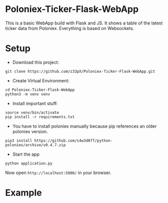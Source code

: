 # Poloniex-Ticker-Flask-WebApp
This is a basic WebApp build with Flask and JS. 
It shows a table of the latest ticker data from Poloniex. Everything is based on Websockets.

# Setup
- Download this project:

```
git clone https://github.com/z33pX/Poloniex-Ticker-Flask-WebApp.git
```

- Create Virtual Environment:

```
cd Poloniex-Ticker-Flask-WebApp 
python3 -m venv venv
```

- Install important stuff:

```
source venv/bin/activate
pip install -r requirements.txt
```

- You have to install poloniex manually because pip references an older poloniex version.

```
pip3 install https://github.com/s4w3d0ff/python-poloniex/archive/v0.4.7.zip
```

- Start the app
```
python application.py
```

Now open `http://localhost:5000/` in your browser.

# Example